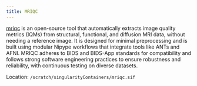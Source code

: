 ```yaml
---
title: MRIQC
---
```


[mriqc](https://mriqc.readthedocs.io/en/latest/) is an open-source tool that automatically extracts image quality metrics (IQMs) from structural, functional, and diffusion MRI data, without needing a reference image. It is designed for minimal preprocessing and is built using modular Nipype workflows that integrate tools like ANTs and AFNI. MRIQC adheres to BIDS and BIDS-App standards for compatibility and follows strong software engineering practices to ensure robustness and reliability, with continuous testing on diverse datasets.

Location: `/scratch/singularityContainers/mriqc.sif`